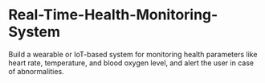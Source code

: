 # Real-Time-Health-Monitoring-System
Build a wearable or IoT-based system for monitoring health parameters like heart rate, temperature, and blood oxygen level, and alert the user in case of abnormalities.
